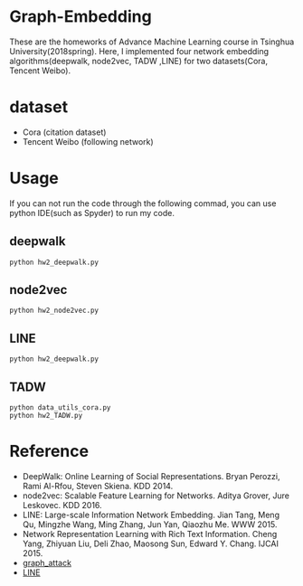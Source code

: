 # Graph-Embedding
These are the homeworks of Advance Machine Learning course in Tsinghua University(2018spring). Here, I implemented four network embedding algorithms(deepwalk, node2vec, TADW ,LINE) for two datasets(Cora, Tencent Weibo).


# dataset
* Cora (citation dataset)
* Tencent Weibo (following network)

# Usage
If you can not run the code through the following commad, you can use python IDE(such as Spyder) to run my code.
## deepwalk
```
python hw2_deepwalk.py
```
## node2vec
```
python hw2_node2vec.py
```
## LINE
```
python hw2_deepwalk.py
```
## TADW
```
python data_utils_cora.py
python hw2_TADW.py
```

# Reference
* DeepWalk: Online Learning of Social Representations. Bryan Perozzi, Rami Al-Rfou, Steven Skiena. KDD 2014. 
* node2vec: Scalable Feature Learning for Networks. Aditya Grover, Jure Leskovec. KDD 2016.
* LINE: Large-scale Information Network Embedding. Jian Tang, Meng Qu, Mingzhe Wang, Ming Zhang, Jun Yan, Qiaozhu Me. WWW 2015.
* Network Representation Learning with Rich Text Information. Cheng Yang, Zhiyuan Liu, Deli Zhao, Maosong Sun, Edward Y. Chang. IJCAI 2015. 
* [graph_attack](https://github.com/kartikpalani/graph_attack)
* [LINE](https://github.com/VahidooX/LINE)
